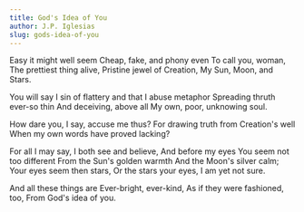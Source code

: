 ```yaml
---
title: God's Idea of You
author: J.P. Iglesias
slug: gods-idea-of-you
---
```


Easy it might well seem
Cheap, fake, and phony even
To call you, woman,
The prettiest thing alive,
Pristine jewel of Creation,
My Sun, Moon, and Stars.

You will say I sin of flattery
and that I abuse metaphor
Spreading thruth ever-so thin
And deceiving, above all
My own, poor, unknowing soul.

How dare you, I say, accuse me thus?
For drawing truth from Creation's well
When my own words have proved lacking?

For all I may say,
I both see and believe,
And before my eyes
You seem not too different
From the Sun's golden warmth
And the Moon's silver calm;
Your eyes seem then stars,
Or the stars your eyes,
I am yet not sure.

And all these things are
Ever-bright, ever-kind,
As if they were fashioned, too,
From God's idea of you.